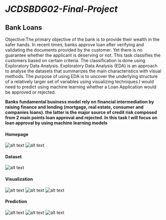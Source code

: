 # *JCDSBDG02-Final-Project*

## Bank Loans

Objective:The primary objective of the bank is to provide their
  wealth in the safer hands. In recent times, banks approve
  loan after verifying and validating the documents provided
  by the customer. Yet there is no guarantee whether the
  applicant is deserving or not. This task classifies the
  customers based on certain criteria. The classification is
  done using Exploratory Data Analysis. Exploratory Data
  Analysis (EDA) is an approach to analyse the datasets that
  summarizes the main characteristics with visual methods.
  The purpose of using EDA is to uncover the underlying
  structure of a relatively larger set of variables using
  visualizing techniques.I would need to predict using machine learning whether a Loan Application would be approved or rejected.

**Banks fundamental business model rely on financial intermediation by raising finance and lending (mortgage, real estate, consumer and companies loans). the latter is the major source of credit risk composed from 2 main points loan approval and rejected. In this task I will focus on loan approval by using machine learning models**





#### **Homepage**
![alt text](https://i.ibb.co/Jt9bkR8/Screenshot-90.png)
![alt text](https://i.ibb.co/R9Hcszr/Screenshot-92.png)
#### **Dataset**
![alt text](https://i.ibb.co/X84Ynp6/Screenshot-95.png)
#### **Visualization**
![alt text](https://i.ibb.co/VWBQH7J/Screenshot-94.png)
![alt text](https://i.ibb.co/2SrfFsx/Screenshot-93.png)
![alt text](https://i.ibb.co/MGMYCgg/Screenshot-91.png)
#### **Prediction**
![alt text](https://i.ibb.co/b77VVn6/Screenshot-96.png)
![alt text](https://i.ibb.co/z8HXF2H/Screenshot-98.png)
![alt text](https://i.ibb.co/QbkMJW9/Screenshot-97.png)







